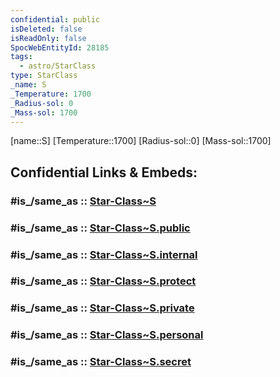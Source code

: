 ```yaml
---
confidential: public
isDeleted: false
isReadOnly: false
SpocWebEntityId: 28185
tags:
  - astro/StarClass
type: StarClass
_name: S
_Temperature: 1700
_Radius-sol: 0
_Mass-sol: 1700
---
```


[name::S]
[Temperature::1700]
[Radius-sol::0]
[Mass-sol::1700]


## Confidential Links & Embeds: 

### #is_/same_as :: [Star-Class~S](/_Standards/Astronomy/Star~Class/Star-Class~S.md) 

### #is_/same_as :: [Star-Class~S.public](/_public/Astronomy/Star~Class/Star-Class~S.public.md) 

### #is_/same_as :: [Star-Class~S.internal](/_internal/Astronomy/Star~Class/Star-Class~S.internal.md) 

### #is_/same_as :: [Star-Class~S.protect](/_protect/Astronomy/Star~Class/Star-Class~S.protect.md) 

### #is_/same_as :: [Star-Class~S.private](/_private/Astronomy/Star~Class/Star-Class~S.private.md) 

### #is_/same_as :: [Star-Class~S.personal](/_personal/Astronomy/Star~Class/Star-Class~S.personal.md) 

### #is_/same_as :: [Star-Class~S.secret](/_secret/Astronomy/Star~Class/Star-Class~S.secret.md)


